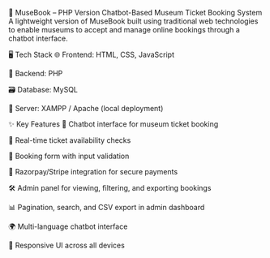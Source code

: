 📘 MuseBook – PHP Version
Chatbot-Based Museum Ticket Booking System
A lightweight version of MuseBook built using traditional web technologies to enable museums to accept and manage online bookings through a chatbot interface.

🖥️ Tech Stack
🌐 Frontend: HTML, CSS, JavaScript

🐘 Backend: PHP

🗃️ Database: MySQL

🧰 Server: XAMPP / Apache (local deployment)

✨ Key Features
💬 Chatbot interface for museum ticket booking

📅 Real-time ticket availability checks

🧾 Booking form with input validation

🔐 Razorpay/Stripe integration for secure payments

🛠️ Admin panel for viewing, filtering, and exporting bookings

📊 Pagination, search, and CSV export in admin dashboard

🌍 Multi-language chatbot interface

📱 Responsive UI across all devices
